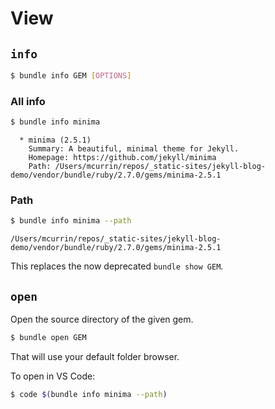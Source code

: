 # View

## `info`

```sh
$ bundle info GEM [OPTIONS]
```

### All info

```sh
$ bundle info minima
```
```
  * minima (2.5.1)
	Summary: A beautiful, minimal theme for Jekyll.
	Homepage: https://github.com/jekyll/minima
	Path: /Users/mcurrin/repos/_static-sites/jekyll-blog-demo/vendor/bundle/ruby/2.7.0/gems/minima-2.5.1
```

### Path

```sh
$ bundle info minima --path
```
```
/Users/mcurrin/repos/_static-sites/jekyll-blog-demo/vendor/bundle/ruby/2.7.0/gems/minima-2.5.1
```

This replaces the now deprecated `bundle show GEM`.


## `open`

Open the source directory of the given gem.

```sh
$ bundle open GEM
```

That will use your default folder browser.

To open in VS Code:

```sh
$ code $(bundle info minima --path)
```
